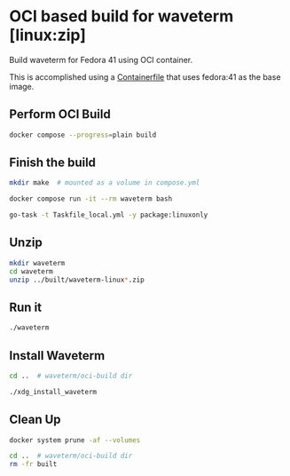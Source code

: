 # OCI based build for waveterm [linux:zip]

Build waveterm for Fedora 41 using OCI container.

This is accomplished using a [Containerfile](./Containerfile) that uses fedora:41 as the base image.

## Perform OCI Build

```bash
docker compose --progress=plain build
```

## Finish the build

```bash
mkdir make  # mounted as a volume in compose.yml

docker compose run -it --rm waveterm bash

go-task -t Taskfile_local.yml -y package:linuxonly

```

## Unzip

```bash
mkdir waveterm
cd waveterm
unzip ../built/waveterm-linux*.zip
```

## Run it

```bash
./waveterm
```

## Install Waveterm

```bash
cd ..  # waveterm/oci-build dir

./xdg_install_waveterm
```

## Clean Up

```bash
docker system prune -af --volumes

cd ..  # waveterm/oci-build dir
rm -fr built
```
